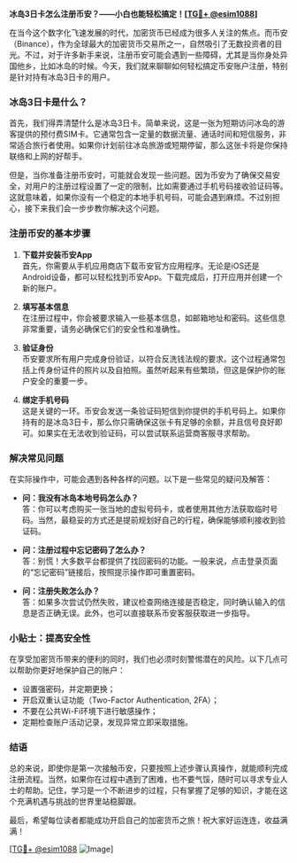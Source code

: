 **冰岛3日卡怎么注册币安？——小白也能轻松搞定！[[TG💪+ @esim1088](https://t.me/s/esim1088)]**

在当今这个数字化飞速发展的时代，加密货币已经成为很多人关注的焦点。而币安（Binance），作为全球最大的加密货币交易所之一，自然吸引了无数投资者的目光。不过，对于许多新手来说，注册币安可能会遇到一些障碍，尤其是当你身处异国他乡，比如冰岛的时候。今天，我们就来聊聊如何轻松搞定币安账户注册，特别是针对持有冰岛3日卡的用户。

### 冰岛3日卡是什么？

首先，我们得弄清楚什么是冰岛3日卡。简单来说，这是一张为短期访问冰岛的游客提供的预付费SIM卡。它通常包含一定量的数据流量、通话时间和短信服务，非常适合旅行者使用。如果你计划前往冰岛旅游或短期停留，那么这张卡将是你保持联络和上网的好帮手。

但是，当你准备注册币安时，可能就会发现一些问题。因为币安为了确保交易安全，对用户的注册过程设置了一定的限制，比如需要通过手机号码接收验证码等。这就意味着，如果你没有一个稳定的本地手机号码，可能会遇到麻烦。不过别担心，接下来我们会一步步教你解决这个问题。

### 注册币安的基本步骤

1. **下载并安装币安App**  
   首先，你需要从手机应用商店下载币安官方应用程序。无论是iOS还是Android设备，都可以轻松找到币安App。下载完成后，打开应用并创建一个新的账户。

2. **填写基本信息**  
   在注册过程中，你会被要求输入一些基本信息，如邮箱地址和密码。这些信息非常重要，请务必确保它们的安全性和准确性。

3. **验证身份**  
   币安要求所有用户完成身份验证，以符合反洗钱法规的要求。这个过程通常包括上传身份证件的照片以及自拍照。虽然听起来有些繁琐，但这是保护你的账户安全的重要一步。

4. **绑定手机号码**  
   这是关键的一环。币安会发送一条验证码短信到你提供的手机号码上。如果你持有的是冰岛3日卡，那么你只需确保这张卡有足够的余额，并且信号良好即可。如果实在无法收到验证码，可以尝试联系运营商客服寻求帮助。

### 解决常见问题

在实际操作中，可能会遇到各种各样的问题。以下是一些常见的疑问及解答：

- **问：我没有冰岛本地号码怎么办？**  
  答：你可以考虑购买一张当地的虚拟号码卡，或者使用其他方法获取临时号码。当然，最稳妥的方式还是提前规划好自己的行程，确保能够顺利接收到验证码。

- **问：注册过程中忘记密码了怎么办？**  
  答：别慌！大多数平台都提供了找回密码的功能。一般来说，点击登录页面的“忘记密码”链接后，按照提示操作即可重置密码。

- **问：注册失败怎么办？**  
  答：如果多次尝试仍然失败，建议检查网络连接是否稳定，同时确认输入的信息是否正确无误。此外，也可以直接联系币安客服获取进一步指导。

### 小贴士：提高安全性

在享受加密货币带来的便利的同时，我们也必须时刻警惕潜在的风险。以下几点可以帮助你更好地保护自己的账户：

- 设置强密码，并定期更换；
- 开启双重认证功能（Two-Factor Authentication, 2FA）；
- 不要在公共Wi-Fi环境下进行敏感操作；
- 定期检查账户活动记录，发现异常立即采取措施。

### 结语

总的来说，即使你是第一次接触币安，只要按照上述步骤认真操作，就能顺利完成注册流程。当然，如果你在过程中遇到了困难，也不要气馁，随时可以寻求专业人士的帮助。记住，学习是一个不断进步的过程，只有掌握了足够的知识，才能在这个充满机遇与挑战的世界里站稳脚跟。

最后，希望每位读者都能成功开启自己的加密货币之旅！祝大家好运连连，收益满满！

[[TG💪+ @esim1088](https://t.me/s/esim1088) ![Image](https://i.postimg.cc/4NQfJmqS/Snipaste-2025-05-13-00-14-12.png)]